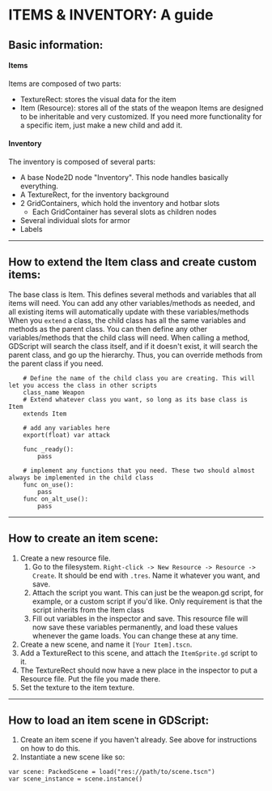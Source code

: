 # ITEMS & INVENTORY: A guide
## Basic information:
#### Items
Items are composed of two parts:
- TextureRect: stores the visual data for the item
- Item (Resource): stores all of the stats of the weapon
Items are designed to be inheritable and very customized. If you need more functionality for a specific item, just make a new child and add it.
#### Inventory
The inventory is composed of several parts:
- A base Node2D node "Inventory". This node handles basically everything.
- A TextureRect, for the inventory background
- 2 GridContainers, which hold the inventory and hotbar slots
  - Each GridContainer has several slots as children nodes
- Several individual slots for armor
- Labels
***
## How to extend the Item class and create custom items:
The base class is Item. This defines several methods and variables that all items will need. 
You can add any other variables/methods as needed, and all existing items will automatically update with these variables/methods
When you `extend` a class, the child class has all the same variables and methods as the parent class.
You can then define any other variables/methods that the child class will need.
When calling a method, GDScript will search the class itself, and if it doesn't exist, it will search the parent class, and go up the hierarchy. Thus, you can override methods from the parent class if you need.
```gdscript
    # Define the name of the child class you are creating. This will let you access the class in other scripts
    class_name Weapon
    # Extend whatever class you want, so long as its base class is Item
    extends Item

    # add any variables here
    export(float) var attack

    func _ready():
        pass
    
    # implement any functions that you need. These two should almost always be implemented in the child class
    func on_use():
        pass
    func on_alt_use():
        pass
```
***
## How to create an item scene:
1. Create a new resource file.
   1. Go to the filesystem. `Right-click -> New Resource -> Resource -> Create`. It should be end with `.tres`. Name it whatever you want, and save.
   2. Attach the script you want. This can just be the weapon.gd script, for example, or a custom script if you'd like. Only requirement is that the script inherits from the Item class
   3. Fill out variables in the inspector and save. This resource file will now save these variables permanently, and load these values whenever the game loads. You can change these at any time.
2. Create a new scene, and name it `[Your Item].tscn`.
3. Add a TextureRect to this scene, and attach the `ItemSprite.gd` script to it.
4. The TextureRect should now have a new place in the inspector to put a Resource file. Put the file you made there.
5. Set the texture to the item texture.
***
## How to load an item scene in GDScript:
1. Create an item scene if you haven't already. See above for instructions on how to do this.
2. Instantiate a new scene like so:
```gdscript
var scene: PackedScene = load("res://path/to/scene.tscn")
var scene_instance = scene.instance()
```
